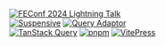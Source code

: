 [![FEConf 2024 Lightning Talk](https://img.shields.io/badge/FEConf%202024%20Lightning%20Talk-%EC%98%A4%ED%94%88%EC%86%8C%EC%8A%A4%20%EA%B8%B0%EC%97%AC%2C%20%EC%96%B4%EB%A0%B5%EC%A7%80%20%EC%95%8A%EC%95%84%EC%9A%94!-8A2BE2?style=social&labelColor=8A2BE2)](https://drive.google.com/file/d/1qcXOaFodRQBR9pa_nBcdIeKVdEZACQNx/view)  
[![Suspensive](https://img.shields.io/badge/Suspensive-000?style=square)](https://github.com/toss/Suspensive/issues?q=involves%3Agwansikk)
[![Query Adaptor](https://img.shields.io/badge/Query_Adaptor-7B68EE?style=square)](https://github.com/gwansikk/query-adaptor/issues?q=involves%3Agwansikk)  
[![TanStack Query](https://img.shields.io/badge/TanStack_Query-FF4154?logo=reactquery&logoColor=fff&style=fsquare)](https://github.com/TanStack/query/issues?q=involves%3Agwansikk)
[![pnpm](https://img.shields.io/badge/pnpm-F69220?logo=pnpm&logoColor=fff&style=square)](https://github.com/pnpm/pnpm/issues?q=involves%3Agwansikk)
[![VitePress](https://img.shields.io/badge/VitePress-5C73E7?logo=vitepress&logoColor=fff&style=square)](https://github.com/vuejs/vitepress/issues?q=involves%3Agwansikk)
